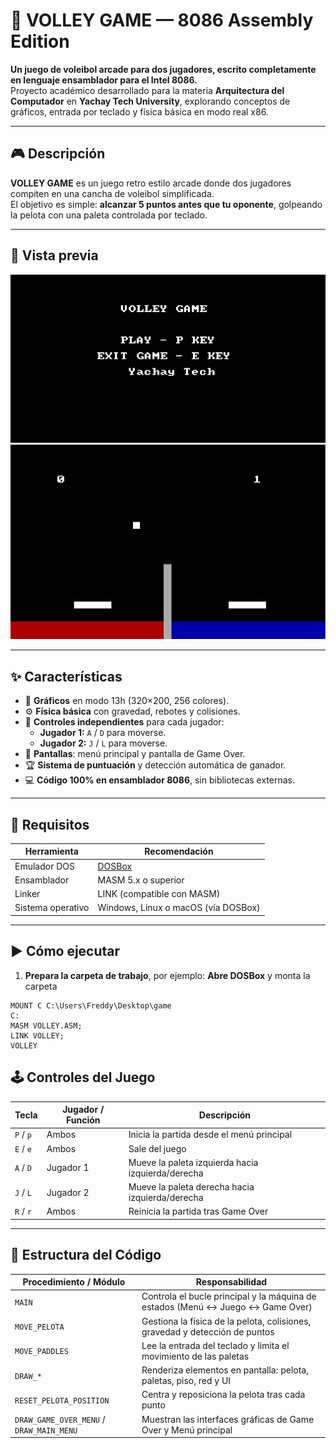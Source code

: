 # 🏐 VOLLEY GAME — 8086 Assembly Edition

**Un juego de voleibol arcade para dos jugadores, escrito completamente en lenguaje ensamblador para el Intel 8086.**  
Proyecto académico desarrollado para la materia **Arquitectura del Computador** en **Yachay Tech University**, explorando conceptos de gráficos, entrada por teclado y física básica en modo real x86.

---

## 🎮 Descripción

**VOLLEY GAME** es un juego retro estilo arcade donde dos jugadores compiten en una cancha de voleibol simplificada.  
El objetivo es simple: **alcanzar 5 puntos antes que tu oponente**, golpeando la pelota con una paleta controlada por teclado.

---
## 📸 Vista previa

![pantalla de inicio](./foto_juego1.jpg)
![pantalla de juego](./foto_juego2.jpg)




---
## ✨ Características

- 🎨 **Gráficos** en modo 13h (320×200, 256 colores).
- ⚙️ **Física básica** con gravedad, rebotes y colisiones.
- 🎯 **Controles independientes** para cada jugador:
  - **Jugador 1:** `A` / `D` para moverse.
  - **Jugador 2:** `J` / `L` para moverse.
- 📜 **Pantallas**: menú principal y pantalla de Game Over.
- 🏆 **Sistema de puntuación** y detección automática de ganador.
- 💻 **Código 100% en ensamblador 8086**, sin bibliotecas externas.

---

## 🧪 Requisitos

| Herramienta | Recomendación |
|-------------|--------------|
| Emulador DOS | [DOSBox](https://www.dosbox.com/) |
| Ensamblador | MASM 5.x o superior |
| Linker | LINK (compatible con MASM) |
| Sistema operativo | Windows, Linux o macOS (vía DOSBox) |

---

## ▶️ Cómo ejecutar

1. **Prepara la carpeta de trabajo**, por ejemplo:
   **Abre DOSBox** y monta la carpeta
```dos
MOUNT C C:\Users\Freddy\Desktop\game
C:
MASM VOLLEY.ASM;
LINK VOLLEY;
VOLLEY
```

## 🕹️ Controles del Juego

| Tecla        | Jugador / Función                  | Descripción |
|--------------|------------------------------------|-------------|
| `P` / `p`    | Ambos                              | Inicia la partida desde el menú principal |
| `E` / `e`    | Ambos                              | Sale del juego |
| `A` / `D`    | Jugador 1                          | Mueve la paleta izquierda hacia izquierda/derecha |
| `J` / `L`    | Jugador 2                          | Mueve la paleta derecha hacia izquierda/derecha |
| `R` / `r`    | Ambos                              | Reinicia la partida tras Game Over |

---

## 🧱 Estructura del Código

| Procedimiento / Módulo           | Responsabilidad |
|----------------------------------|-----------------|
| `MAIN`                           | Controla el bucle principal y la máquina de estados (Menú ↔ Juego ↔ Game Over) |
| `MOVE_PELOTA`                    | Gestiona la física de la pelota, colisiones, gravedad y detección de puntos |
| `MOVE_PADDLES`                   | Lee la entrada del teclado y limita el movimiento de las paletas |
| `DRAW_*`                         | Renderiza elementos en pantalla: pelota, paletas, piso, red y UI |
| `RESET_PELOTA_POSITION`          | Centra y reposiciona la pelota tras cada punto |
| `DRAW_GAME_OVER_MENU` / `DRAW_MAIN_MENU` | Muestran las interfaces gráficas de Game Over y Menú principal |

